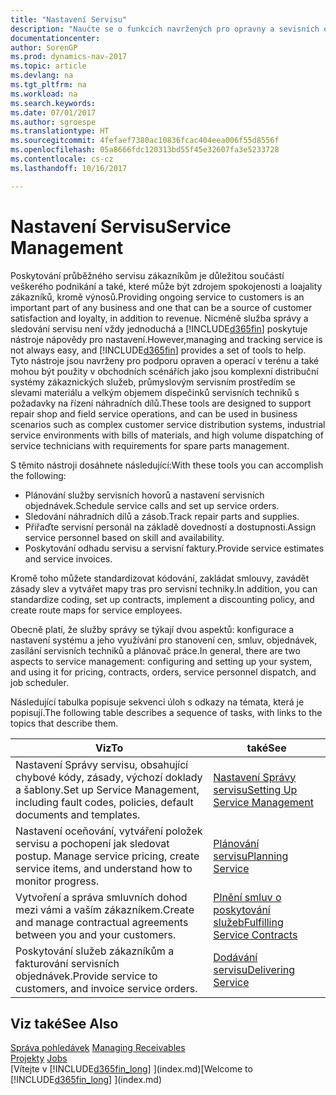 ```yaml
---
title: "Nastavení Servisu"
description: "Naučte se o funkcích navržených pro opravny a sevisních operací v terénu."
documentationcenter: 
author: SorenGP
ms.prod: dynamics-nav-2017
ms.topic: article
ms.devlang: na
ms.tgt_pltfrm: na
ms.workload: na
ms.search.keywords: 
ms.date: 07/01/2017
ms.author: sgroespe
ms.translationtype: HT
ms.sourcegitcommit: 4fefaef7380ac10836fcac404eea006f55d8556f
ms.openlocfilehash: 05a8666fdc120313bd55f45e32607fa3e5233728
ms.contentlocale: cs-cz
ms.lasthandoff: 10/16/2017

---
```

# <a name="service-management"></a><span data-ttu-id="c1ff7-103">Nastavení Servisu</span><span class="sxs-lookup"><span data-stu-id="c1ff7-103">Service Management</span></span>
<span data-ttu-id="c1ff7-104">Poskytování průběžného servisu zákazníkům je důležitou součástí veškerého podnikání a také, které může být zdrojem spokojenosti a loajality zákazníků, kromě výnosů.</span><span class="sxs-lookup"><span data-stu-id="c1ff7-104">Providing ongoing service to customers is an important part of any business and one that can be a source of customer satisfaction and loyalty, in addition to revenue.</span></span> <span data-ttu-id="c1ff7-105">Nicméně služba správy a sledování servisu není vždy jednoduchá a [!INCLUDE[d365fin](includes/d365fin_md.md)] poskytuje nástroje nápovědy pro nastavení.</span><span class="sxs-lookup"><span data-stu-id="c1ff7-105">However,managing and tracking service is not always easy, and [!INCLUDE[d365fin](includes/d365fin_md.md)] provides a set of tools to help.</span></span> <span data-ttu-id="c1ff7-106">Tyto nástroje jsou navrženy pro podporu opraven a operací v terénu a také mohou být použity v obchodních scénářích jako jsou komplexní distribuční systémy zákaznických služeb, průmyslovým servisním prostředím se slevami materiálu a velkým objemem dispečinků servisních techniků s požadavky na řízení náhradních dílů.</span><span class="sxs-lookup"><span data-stu-id="c1ff7-106">These tools are designed to support repair shop and field service operations, and can be used in business scenarios such as complex customer service distribution systems, industrial service environments with bills of materials, and high volume dispatching of service technicians with requirements for spare parts management.</span></span>  

 <span data-ttu-id="c1ff7-107">S těmito nástroji dosáhnete následující:</span><span class="sxs-lookup"><span data-stu-id="c1ff7-107">With these tools you can accomplish the following:</span></span>  

* <span data-ttu-id="c1ff7-108">Plánování služby servisních hovorů a nastavení servisních objednávek.</span><span class="sxs-lookup"><span data-stu-id="c1ff7-108">Schedule service calls and set up service orders.</span></span>  
* <span data-ttu-id="c1ff7-109">Sledování náhradních dílů a zásob.</span><span class="sxs-lookup"><span data-stu-id="c1ff7-109">Track repair parts and supplies.</span></span>  
* <span data-ttu-id="c1ff7-110">Přiřaďte servisní personál na základě dovedností a dostupnosti.</span><span class="sxs-lookup"><span data-stu-id="c1ff7-110">Assign service personnel based on skill and availability.</span></span>  
* <span data-ttu-id="c1ff7-111">Poskytování odhadu servisu a servisní faktury.</span><span class="sxs-lookup"><span data-stu-id="c1ff7-111">Provide service estimates and service invoices.</span></span>  

<span data-ttu-id="c1ff7-112">Kromě toho můžete standardizovat kódování, zakládat smlouvy, zavádět zásady slev a vytvářet mapy tras pro servisní techniky.</span><span class="sxs-lookup"><span data-stu-id="c1ff7-112">In addition, you can standardize coding, set up contracts, implement a discounting policy, and create route maps for service employees.</span></span>  

<span data-ttu-id="c1ff7-113">Obecně platí, že služby správy se týkají dvou aspektů: konfigurace a nastavení systému a jeho využívání pro stanovení cen, smluv, objednávek, zasílání servisních techniků a plánovač práce.</span><span class="sxs-lookup"><span data-stu-id="c1ff7-113">In general, there are two aspects to service management: configuring and setting up your system, and using it for pricing, contracts, orders, service personnel dispatch, and job scheduler.</span></span>  

<span data-ttu-id="c1ff7-114">Následující tabulka popisuje sekvenci úloh s odkazy na témata, která je popisují.</span><span class="sxs-lookup"><span data-stu-id="c1ff7-114">The following table describes a sequence of tasks, with links to the topics that describe them.</span></span>   

|<span data-ttu-id="c1ff7-115">**Viz**</span><span class="sxs-lookup"><span data-stu-id="c1ff7-115">**To**</span></span>|<span data-ttu-id="c1ff7-116">**také**</span><span class="sxs-lookup"><span data-stu-id="c1ff7-116">**See**</span></span>|  
|------------|-------------|  
|<span data-ttu-id="c1ff7-117">Nastavení Správy servisu, obsahující chybové kódy, zásady, výchozí doklady a šablony.</span><span class="sxs-lookup"><span data-stu-id="c1ff7-117">Set up Service Management, including fault codes, policies, default documents and templates.</span></span>|[<span data-ttu-id="c1ff7-118">Nastavení Správy servisu</span><span class="sxs-lookup"><span data-stu-id="c1ff7-118">Setting Up Service Management</span></span>](service-setup-service.md)|  
|<span data-ttu-id="c1ff7-119">Nastavení oceňování, vytváření  položek servisu a pochopení jak sledovat postup. </span><span class="sxs-lookup"><span data-stu-id="c1ff7-119">Manage service pricing, create service items, and understand how to monitor progress.</span></span>|[<span data-ttu-id="c1ff7-120">Plánování servisu</span><span class="sxs-lookup"><span data-stu-id="c1ff7-120">Planning Service</span></span>](service-plan-service.md)|  
|<span data-ttu-id="c1ff7-121">Vytvoření a správa smluvních dohod mezi vámi a vaším zákazníkem.</span><span class="sxs-lookup"><span data-stu-id="c1ff7-121">Create and manage contractual agreements between you and your customers.</span></span>|[<span data-ttu-id="c1ff7-122">Plnění smluv o poskytování služeb</span><span class="sxs-lookup"><span data-stu-id="c1ff7-122">Fulfilling Service Contracts</span></span>](service-fulfill-service-contracts.md)|  
|<span data-ttu-id="c1ff7-123">Poskytování služeb zákazníkům a fakturování servisních objednávek.</span><span class="sxs-lookup"><span data-stu-id="c1ff7-123">Provide service to customers, and invoice service orders.</span></span>|[<span data-ttu-id="c1ff7-124">Dodávání servisu</span><span class="sxs-lookup"><span data-stu-id="c1ff7-124">Delivering Service</span></span>](service-deliver-service.md)|  

## <a name="see-also"></a><span data-ttu-id="c1ff7-125">Viz také</span><span class="sxs-lookup"><span data-stu-id="c1ff7-125">See Also</span></span>  
<span data-ttu-id="c1ff7-126">[Správa pohledávek](receivables-manage-receivables.md) </span><span class="sxs-lookup"><span data-stu-id="c1ff7-126">[Managing Receivables](receivables-manage-receivables.md) </span></span>  
<span data-ttu-id="c1ff7-127">[Projekty](projects-how-create-jobs.md) </span><span class="sxs-lookup"><span data-stu-id="c1ff7-127">[Jobs](projects-how-create-jobs.md) </span></span>  
<span data-ttu-id="c1ff7-128">[Vítejte v [!INCLUDE[d365fin_long](includes/d365fin_long_md.md)] ](index.md)</span><span class="sxs-lookup"><span data-stu-id="c1ff7-128">[Welcome to [!INCLUDE[d365fin_long](includes/d365fin_long_md.md)] ](index.md)</span></span>

